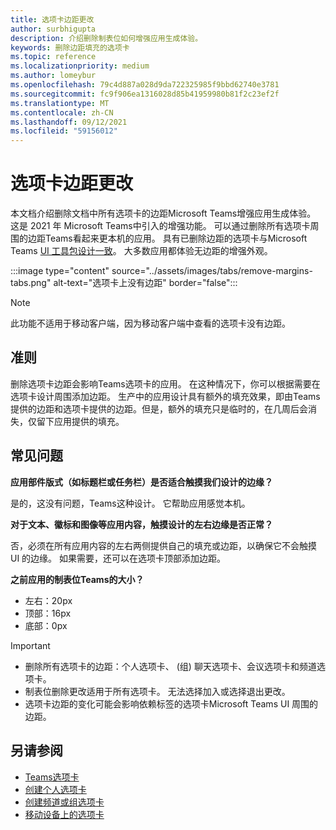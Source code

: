 ```yaml
---
title: 选项卡边距更改
author: surbhigupta
description: 介绍删除制表位如何增强应用生成体验。
keywords: 删除边距填充的选项卡
ms.topic: reference
ms.localizationpriority: medium
ms.author: lomeybur
ms.openlocfilehash: 79c4d887a028d9da722325985f9bbd62740e3781
ms.sourcegitcommit: fc9f906ea1316028d85b41959980b81f2c23ef2f
ms.translationtype: MT
ms.contentlocale: zh-CN
ms.lasthandoff: 09/12/2021
ms.locfileid: "59156012"
---
```

# <a name="tab-margin-changes"></a>选项卡边距更改

本文档介绍删除文档中所有选项卡的边距Microsoft Teams增强应用生成体验。 这是 2021 年 Microsoft Teams中引入的增强功能。
可以通过删除所有选项卡周围的边距Teams看起来更本机的应用。 具有已删除边距的选项卡与Microsoft Teams [UI 工具包设计一致](~/tabs/design/tabs.md)。 大多数应用都体验无边距的增强外观。

:::image type="content" source="../assets/images/tabs/remove-margins-tabs.png" alt-text="选项卡上没有边距" border="false":::

> [!NOTE]
> 此功能不适用于移动客户端，因为移动客户端中查看的选项卡没有边距。 

## <a name="guidelines"></a>准则

删除选项卡边距会影响Teams选项卡的应用。 在这种情况下，你可以根据需要在选项卡设计周围添加边距。 生产中的应用设计具有额外的填充效果，即由Teams提供的边距和选项卡提供的边距。但是，额外的填充只是临时的，在几周后会消失，仅留下应用提供的填充。

## <a name="faq"></a>常见问题

**应用部件版式（如标题栏或任务栏）是否适合触摸我们设计的边缘？**

是的，这没有问题，Teams这种设计。 它帮助应用感觉本机。

**对于文本、徽标和图像等应用内容，触摸设计的左右边缘是否正常？**

否，必须在所有应用内容的左右两侧提供自己的填充或边距，以确保它不会触摸 UI 的边缘。 如果需要，还可以在选项卡顶部添加边距。

**之前应用的制表位Teams的大小？**

* 左右：20px
* 顶部：16px
* 底部：0px

> [!IMPORTANT]
> * 删除所有选项卡的边距：个人选项卡、 (组) 聊天选项卡、会议选项卡和频道选项卡。
> * 制表位删除更改适用于所有选项卡。 无法选择加入或选择退出更改。 
> * 选项卡边距的变化可能会影响依赖标签的选项卡Microsoft Teams UI 周围的边距。

## <a name="see-also"></a>另请参阅

* [Teams选项卡](~/tabs/what-are-tabs.md)
* [创建个人选项卡](~/tabs/how-to/create-personal-tab.md)
* [创建频道或组选项卡](~/tabs/how-to/create-channel-group-tab.md)
* [移动设备上的选项卡](~/tabs/design/tabs-mobile.md)
